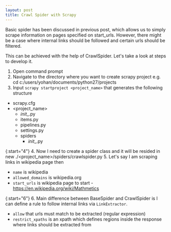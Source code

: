 ```yaml
---
layout: post
title: Crawl Spider with Scrapy 
---
```


Basic spider has been discussed in previous post, which allows us to simply scrape information on pages specified on start_urls. However, there might be a case where internal links should be followed and certain urls should be filtered. 

This can be achieved with the help of CrawlSpider. Let's take a look at steps to develop it.

1. Open command prompt
2. Navigate to the directory where you want to create scrapy project e.g. cd c:/users/yohan/documents/python27/projects
3. Input `scrapy startproject <project_name>` that generates the following structure

- scrapy.cfg
- &lt;project_name&gt;
    - _init__.py
    - items.py
    - pipelines.py
    - settings.py
    - spiders
        - _init__.py

{:start="4"}
4. Now I need to create a spider class and it will be resided in new ./&lt;project_name&gt;/spiders/crawlspider.py
5. Let's say I am scraping links in wikipedia page then
* `name` is wikipedia
* `allowed_domains` is wikipedia.org
* `start_urls` is wikipedia page to start - https://en.wikipedia.org/wiki/Mathmetics

{:start="6"}
6. Main difference between BaseSpider and CrawlSpider is I can define a rule to follow internal links via `LinkExtractor`.
* `allow` that urls must match to be extracted (regular expression)
* `restrict_xpaths` is an xpath which defines regions inside the response where links should be extracted from 

